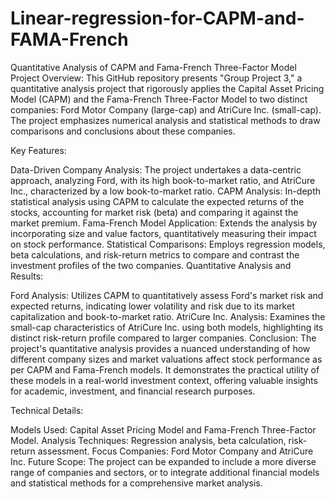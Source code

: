 # Linear-regression-for-CAPM-and-FAMA-French
Quantitative Analysis of CAPM and Fama-French Three-Factor Model
Project Overview:
This GitHub repository presents "Group Project 3," a quantitative analysis project that rigorously applies the Capital Asset Pricing Model (CAPM) and the Fama-French Three-Factor Model to two distinct companies: Ford Motor Company (large-cap) and AtriCure Inc. (small-cap). The project emphasizes numerical analysis and statistical methods to draw comparisons and conclusions about these companies.

Key Features:

Data-Driven Company Analysis: The project undertakes a data-centric approach, analyzing Ford, with its high book-to-market ratio, and AtriCure Inc., characterized by a low book-to-market ratio.
CAPM Analysis: In-depth statistical analysis using CAPM to calculate the expected returns of the stocks, accounting for market risk (beta) and comparing it against the market premium.
Fama-French Model Application: Extends the analysis by incorporating size and value factors, quantitatively measuring their impact on stock performance.
Statistical Comparisons: Employs regression models, beta calculations, and risk-return metrics to compare and contrast the investment profiles of the two companies.
Quantitative Analysis and Results:

Ford Analysis: Utilizes CAPM to quantitatively assess Ford's market risk and expected returns, indicating lower volatility and risk due to its market capitalization and book-to-market ratio.
AtriCure Inc. Analysis: Examines the small-cap characteristics of AtriCure Inc. using both models, highlighting its distinct risk-return profile compared to larger companies.
Conclusion:
The project's quantitative analysis provides a nuanced understanding of how different company sizes and market valuations affect stock performance as per CAPM and Fama-French models. It demonstrates the practical utility of these models in a real-world investment context, offering valuable insights for academic, investment, and financial research purposes.

Technical Details:

Models Used: Capital Asset Pricing Model and Fama-French Three-Factor Model.
Analysis Techniques: Regression analysis, beta calculation, risk-return assessment.
Focus Companies: Ford Motor Company and AtriCure Inc.
Future Scope:
The project can be expanded to include a more diverse range of companies and sectors, or to integrate additional financial models and statistical methods for a comprehensive market analysis.
